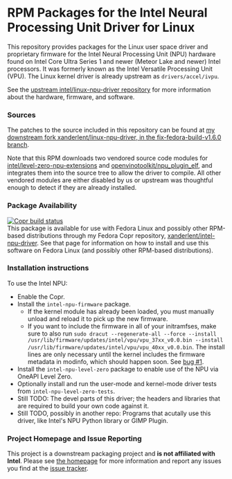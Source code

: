 RPM Packages for the Intel Neural Processing Unit Driver for Linux
==================================================================

This repository provides packages for the Linux user space driver and proprietary firmware for the Intel Neural Processing Unit (NPU) hardware found on Intel Core Ultra Series 1 and newer (Meteor Lake and newer) Intel processors. It was formerly known as the Intel Versatile Processing Unit (VPU). The Linux kernel driver is already upstream as `drivers/accel/ivpu`.

See the [upstream intel/linux-npu-driver repository](https://github.com/intel/linux-npu-driver) for more information about the hardware, firmware, and software.

### Sources

The patches to the source included in this repository can be found at [my downstream fork xanderlent/linux-npu-driver, in the fix-fedora-build-v1.6.0 branch](https://github.com/xanderlent/linux-npu-driver/tree/fix-fedora-build-v1.6.0).

Note that this RPM downloads two vendored source code modules for [intel/level-zero-npu-extensions](https://github.com/intel/level-zero-npu-extensions/) and [openvinotoolkit/npu\_plugin\_elf](https://github.com/openvinotoolkit/npu_plugin_elf/), and integrates them into the source tree to allow the driver to compile. All other vendored modules are either disabled by us or upstream was thoughtful enough to detect if they are already installed.

### Package Availability

[![Copr build status](https://copr.fedorainfracloud.org/coprs/xanderlent/intel-npu-driver/package/intel-npu-level-zero/status_image/last_build.png)](https://copr.fedorainfracloud.org/coprs/xanderlent/intel-npu-driver/package/intel-npu-level-zero/)  
This package is available for use with Fedora Linux and possibly other RPM-based distributions through my Fedora Copr repository, [xanderlent/intel-npu-driver](https://copr.fedorainfracloud.org/coprs/xanderlent/intel-npu-driver). See that page for information on how to install and use this software on Fedora Linux (and possibly other RPM-based distributions).

### Installation instructions

To use the Intel NPU:

  - Enable the Copr.
  - Install the `intel-npu-firmware` package.
    - If the kernel module has already been loaded, you must manually unload and reload it to pick up the new firmware.
    - If you want to include the firmware in all of your initramfses, make sure to also run `sudo dracut --regenerate-all --force --install /usr/lib/firmware/updates/intel/vpu/vpu_37xx_v0.0.bin --install /usr/lib/firmware/updates/intel/vpu/vpu_40xx_v0.0.bin`. The install lines are only necessary until the kernel includes the firmware metadata in modinfo, which should happen soon. See [bug #1](https://github.com/xanderlent/intel-npu-driver-rpm/issues/1).
  - Install the `intel-npu-level-zero` package to enable use of the NPU via OneAPI Level Zero.
  - Optionally install and run the user-mode and kernel-mode driver tests from `intel-npu-level-zero-tests`.
  - Still TODO: The devel parts of this driver; the headers and libraries that are required to build your own code against it.
  - Still TODO, possibly in another repo: Programs that acutally use this driver, like Intel's NPU Python library or GIMP Plugin.


### Project Homepage and Issue Reporting

This project is a downstream packaging project and **is not affiliated with Intel**. Please see [the homepage](https://github.com/xanderlent/intel-npu-driver-rpm) for more information and report any issues you find at the [issue tracker](https://github.com/xanderlent/intel-npu-driver-rpm/issues).
